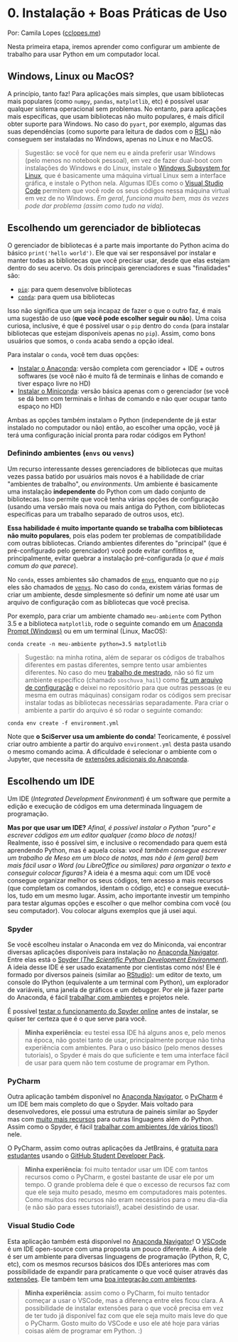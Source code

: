 # 0. Instalação + Boas Práticas de Uso
Por: Camila Lopes ([cclopes.me](https://cclopes.me/))  


Nesta primeira etapa, iremos aprender como configurar um ambiente de trabalho para usar Python em um computador local.  

## Windows, Linux ou MacOS?
A princípio, tanto faz! Para aplicações mais simples, que usam bibliotecas mais populares (como `numpy`, `pandas`, `matplotlib`, etc) é possível usar qualquer sistema operacional sem problemas. No entanto, para aplicações mais específicas, que usam bibliotecas não muito populares, é mais difícil obter suporte para Windows. No caso do `pyart`, por exemplo, algumas das suas dependências (como suporte para leitura de dados com o [RSL](https://trmm-fc.gsfc.nasa.gov/trmm_gv/software/rsl/)) não conseguem ser instaladas no Windows, apenas no Linux e no MacOS.  

> Sugestão: se você for que nem eu e ainda preferir usar Windows (pelo menos no notebook pessoal), em vez de fazer dual-boot com instalações do Windows e do Linux, instale o [Windows Subsystem for Linux](https://docs.microsoft.com/pt-br/windows/wsl/), que é basicamente uma máquina virtual Linux sem a interface gráfica, e instale o Python nela. Algumas IDEs como o [Visual Studio Code](https://code.visualstudio.com/) permitem que você rode os seus códigos nessa máquina virtual em vez de no Windows. *Em geral, funciona muito bem, mas às vezes pode dar problema (assim como tudo na vida).*  
  
## Escolhendo um gerenciador de bibliotecas
O gerenciador de bibliotecas é a parte mais importante do Python acima do básico `print('hello world')`. Ele que vai ser responsável por instalar e manter todas as bibliotecas que você precisar usar, desde que elas estejam dentro do seu acervo. Os dois principais gerenciadores e suas "finalidades" são:

- [`pip`](https://pypi.org/project/pip/): para quem desenvolve bibliotecas
- [`conda`](https://docs.conda.io/en/latest/): para quem usa bibliotecas  

Isso não significa que um seja incapaz de fazer o que o outro faz, é mais uma sugestão de uso (**que você pode escolher seguir ou não**). Uma coisa curiosa, inclusive, é que é possível usar o `pip` dentro do `conda` (para instalar bibliotecas que estejam disponíveis apenas no `pip`). Assim, como bons usuários que somos, o `conda` acaba sendo a opção ideal.

Para instalar o `conda`, você tem duas opções:

- [Instalar o Anaconda](https://docs.anaconda.com/anaconda/): versão completa com gerenciador + IDE + outros softwares (se você não é muito fã de terminais e linhas de comando e tiver espaço livre no HD)
- [Instalar o Miniconda](https://docs.conda.io/en/latest/miniconda.html): versão básica apenas com o gerenciador (se você se dá bem com terminais e linhas de comando e não quer ocupar tanto espaço no HD)

Ambas as opções também instalam o Python (independente de já estar instalado no computador ou não) então, ao escolher uma opção, você já terá uma configuração inicial pronta para rodar códigos em Python!

### Definindo ambientes (`envs` ou `venvs`)
Um recurso interessante desses gerenciadores de bibliotecas que muitas vezes passa batido por usuários mais novos é a habilidade de criar "ambientes de trabalho", ou *environments*. Um ambiente é basicamente uma instalação **independente** do Python com um dado conjunto de bibliotecas. Isso permite que você tenha várias opções de configuração (usando uma versão mais nova ou mais antiga do Python, com bibliotecas específicas para um trabalho separado de outros usos, etc).

**Essa habilidade é muito importante quando se trabalha com bibliotecas não muito populares**, pois elas podem ter problemas de compatibilidade com outras bibliotecas. Criando ambientes diferentes do "principal" (que é pré-configurado pelo gerenciador) você pode evitar conflitos e, principalmente, evitar quebrar a instalação pré-configurada (*o que é mais comum do que parece*).

No `conda`, esses ambientes são chamados de [`envs`](https://docs.conda.io/projects/conda/en/latest/user-guide/tasks/manage-environments.html), enquanto que no `pip` eles são chamados de [`venvs`](https://packaging.python.org/guides/installing-using-pip-and-virtual-environments/). No caso do `conda`, existem várias formas de criar um ambiente, desde simplesmente só definir um nome até usar um arquivo de configuração com as bibliotecas que você precisa.

Por exemplo, para criar um ambiente chamado `meu-ambiente` com Python 3.5 e a biblioteca `matplotlib`, rode o seguinte comando em um [Anaconda Prompt (Windows)](https://docs.conda.io/projects/conda/en/latest/user-guide/getting-started.html#starting-conda) ou em um terminal (Linux, MacOS):

```
conda create -n meu-ambiente python=3.5 matplotlib
```

> Sugestão: na minha rotina, além de separar os códigos de trabalhos diferentes em pastas diferentes, sempre tento usar ambientes diferentes. No caso do meu [trabalho de mestrado](https://github.com/cclopes/soschuva_hail), não só fiz um ambiente específico (chamado `soschuva_hail`) como [fiz um arquivo de configuração](https://github.com/cclopes/soschuva_hail/blob/master/environment.yml) e deixei no repositório para que outras pessoas (e eu mesma em outras máquinas) consigam rodar os códigos sem precisar instalar todas as bibliotecas necessárias separadamente. Para criar o ambiente a partir do arquivo é só rodar o seguinte comando:
```
conda env create -f environment.yml
```

Note que **o SciServer usa um ambiente do conda**! Teoricamente, é possível criar outro ambiente a partir do arquivo `environment.yml` desta pasta usando o mesmo comando acima. A dificuldade é selecionar o ambiente com o Jupyter, que necessita de [extensões adicionais do Anaconda](https://docs.anaconda.com/anaconda/user-guide/tasks/use-jupyter-notebook-extensions/).
  
## Escolhendo um IDE
Um IDE (*Integrated Development Environment*) é um software que permite a edição e execução de códigos em uma determinada linguagem de programação.  

**Mas por que usar um IDE?** *Afinal, é possível instalar o Python "puro" e escrever códigos em um editor qualquer (como bloco de notas)!*  
Realmente, isso é possível sim, e inclusive o recomendado para quem está aprendendo Python, mas é aquela coisa: *você também consegue escrever um trabalho de Meso em um bloco de notas, mas não é (em geral) bem mais fácil usar o Word (ou LibreOffice ou similares) para organizar o texto e conseguir colocar figuras?* A ideia é a mesma aqui: com um IDE você consegue organizar melhor os seus códigos, tem acesso a mais recursos (que completam os comandos, identam o código, etc) e consegue executá-los, tudo em um mesmo lugar. Assim, acho importante investir um tempinho para testar algumas opções e escolher o que melhor combina com você (ou seu computador). Vou colocar alguns exemplos que já usei aqui.

### Spyder
Se você escolheu instalar o Anaconda em vez do Miniconda, vai encontrar diversas aplicações disponíveis para instalação no [Anaconda Navigator](https://docs.anaconda.com/anaconda/navigator/). Entre elas está o [Spyder (*The Scientific Python Development Environment*)](https://www.spyder-ide.org/). A ideia desse IDE é ser usado exatamente por cientistas como nós! Ele é formado por diversos paineis (similar ao [RStudio](https://rstudio.com/)): um editor de texto, um console do IPython (equivalente a um terminal com Python), um explorador de variáveis, uma janela de gráficos e um debugger. Por ele já fazer parte do Anaconda, é fácil [trabalhar com ambientes](https://docs.spyder-ide.org/current/installation.html?highlight=env#new-conda-environment) e projetos nele.

É possível [testar o funcionamento do Spyder online](https://docs.spyder-ide.org/current/installation.html#try-spyder-online) antes de instalar, se quiser ter certeza que é o que serve para você.

> **Minha experiência**: eu testei essa IDE há alguns anos e, pelo menos na época, não gostei tanto de usar, principalmente porque não tinha experiência com ambientes. Para o uso básico (pelo menos desses tutoriais), o Spyder é mais do que suficiente e tem uma interface fácil de usar para quem não tem costume de programar em Python.

### PyCharm
Outra aplicação também disponível no [Anaconda Navigator](https://docs.anaconda.com/anaconda/navigator/), o [PyCharm](https://www.jetbrains.com/pt-br/pycharm/) é um IDE bem mais completo do que o Spyder. Mais voltado para desenvolvedores, ele possui uma estrutura de paineis similar ao Spyder mas com [muito mais recursos](https://www.jetbrains.com/pt-br/pycharm/features/) para outras linguagens além do Python. Assim como o Spyder, é fácil [trabalhar com ambientes (de vários tipos!)](https://www.jetbrains.com/help/pycharm/conda-support-creating-conda-virtual-environment.html) nele.

O PyCharm, assim como outras aplicações da JetBrains, é [gratuita para estudantes](https://www.jetbrains.com/pt-br/community/education/#students) usando o [GitHub Student Developer Pack](https://education.github.com/pack?sort=popularity&tag=Developer+tools).

> **Minha experiência**: foi muito tentador usar um IDE com tantos recursos como o PyCharm, e gostei bastante de usar ele por um tempo. O grande problema dele é que o excesso de recursos faz com que ele seja muito pesado, mesmo em computadores mais potentes. Como muitos dos recursos não eram necessários para o meu dia-dia (e não são para esses tutoriais!), acabei desistindo de usar.

### Visual Studio Code
Esta aplicação também está disponível no [Anaconda Navigator](https://docs.anaconda.com/anaconda/navigator/)! O [VSCode](https://code.visualstudio.com/) é um IDE open-source com uma proposta um pouco diferente. A ideia dele é ser um ambiente para diversas linguagens de programação (Python, R, C, etc), com os mesmos recursos básicos dos IDEs anteriores mas com possibilidade de expandir para praticamente o que você quiser através das [extensões](https://code.visualstudio.com/docs/editor/extension-gallery). Ele também tem uma [boa integração com ambientes](https://code.visualstudio.com/docs/python/environments).

> **Minha experiência**: assim como o PyCharm, foi muito tentador começar a usar o VSCode, mas a diferença entre eles ficou clara. A possibilidade de instalar extensões para o que você precisa em vez de ter tudo já disponível faz com que ele seja muito mais leve do que o PyCharm. Gosto muito do VSCode e uso ele até hoje para várias coisas além de programar em Python. :)

